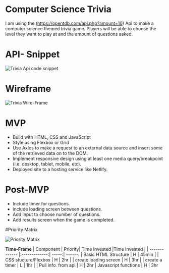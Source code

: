 
# Computer Science Trivia 

I am using the (https://opentdb.com/api.php?amount=10) Api to make a computer science themed trivia game. Players will be able to choose the level they want to play at and the amount of questions asked. 


  # API- Snippet 

  ![Trivia Api code snippet](https://i.imgur.com/up86cdQ.png?)

# Wireframe
 ![Trivia Wire-Frame](https://i.imgur.com/0T0K8nA.png)

# MVP
- Build with HTML, CSS and JavaScript
- Style using Flexbox or Grid
- Use Axios to make a request to an external data source and insert some of the retrieved data on to the DOM.
- Implement responsive design using at least one media query/breakpoint (i.e. desktop, tablet, mobile, etc).
- Deployed site to a hosting service like Netlify.
 

# Post-MVP
- Include timer for questions. 
- include loading screen between questions. 
- Add input to choose number of questions.
- Add results screen when the game is completed. 


#Priority Matrix 

![Priority Matrix](https://i.imgur.com/HjRTNUV.png)
   





**Time-Frame**
| Component | Priority| Time Invested |Time Invested  |
| ------------- |:-------------:| -----:| ------:
| Basic HTML Structure     | H | 45min |
| CSS stucture/Flexbox    | H      |   2hr |
| create loading screen | H     | 3hr |
| create a timer | L | 1hr |
| Pull info. from api | H | 2hr 
| Javascript functions | H |  3hr

